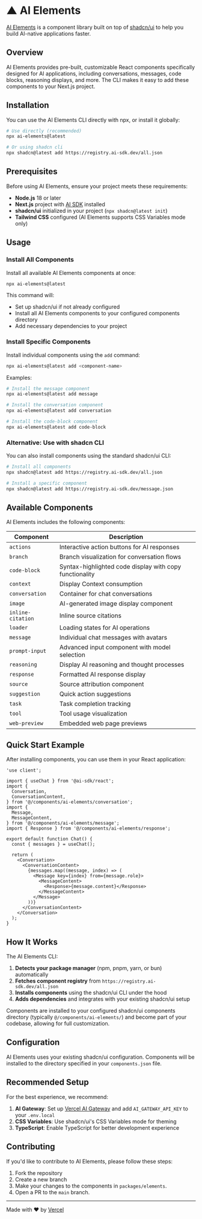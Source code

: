 # ▲ AI Elements

[AI Elements](https://ai-sdk.dev/elements) is a component library built on top of [shadcn/ui](https://ui.shadcn.com/) to help you build AI-native applications faster.

## Overview

AI Elements provides pre-built, customizable React components specifically designed for AI applications, including conversations, messages, code blocks, reasoning displays, and more. The CLI makes it easy to add these components to your Next.js project.

## Installation

You can use the AI Elements CLI directly with npx, or install it globally:

```bash
# Use directly (recommended)
npx ai-elements@latest

# Or using shadcn cli
npx shadcn@latest add https://registry.ai-sdk.dev/all.json
```

## Prerequisites

Before using AI Elements, ensure your project meets these requirements:

- **Node.js** 18 or later
- **Next.js** project with [AI SDK](https://ai-sdk.dev/) installed
- **shadcn/ui** initialized in your project (`npx shadcn@latest init`)
- **Tailwind CSS** configured (AI Elements supports CSS Variables mode only)

## Usage

### Install All Components

Install all available AI Elements components at once:

```bash
npx ai-elements@latest
```

This command will:
- Set up shadcn/ui if not already configured
- Install all AI Elements components to your configured components directory
- Add necessary dependencies to your project

### Install Specific Components

Install individual components using the `add` command:

```bash
npx ai-elements@latest add <component-name>
```

Examples:
```bash
# Install the message component
npx ai-elements@latest add message

# Install the conversation component
npx ai-elements@latest add conversation

# Install the code-block component
npx ai-elements@latest add code-block
```

### Alternative: Use with shadcn CLI

You can also install components using the standard shadcn/ui CLI:

```bash
# Install all components
npx shadcn@latest add https://registry.ai-sdk.dev/all.json

# Install a specific component
npx shadcn@latest add https://registry.ai-sdk.dev/message.json
```

## Available Components

AI Elements includes the following components:

| Component         | Description                                             |
| ----------------- | ------------------------------------------------------- |
| `actions`         | Interactive action buttons for AI responses             |
| `branch`          | Branch visualization for conversation flows             |
| `code-block`      | Syntax-highlighted code display with copy functionality |
| `context`         | Display Context consumption                             |
| `conversation`    | Container for chat conversations                        |
| `image`           | AI-generated image display component                    |
| `inline-citation` | Inline source citations                                 |
| `loader`          | Loading states for AI operations                        |
| `message`         | Individual chat messages with avatars                   |
| `prompt-input`    | Advanced input component with model selection           |
| `reasoning`       | Display AI reasoning and thought processes              |
| `response`        | Formatted AI response display                           |
| `source`          | Source attribution component                            |
| `suggestion`      | Quick action suggestions                                |
| `task`            | Task completion tracking                                |
| `tool`            | Tool usage visualization                                |
| `web-preview`     | Embedded web page previews                              |

## Quick Start Example

After installing components, you can use them in your React application:

```tsx
'use client';

import { useChat } from '@ai-sdk/react';
import {
  Conversation,
  ConversationContent,
} from '@/components/ai-elements/conversation';
import {
  Message,
  MessageContent,
} from '@/components/ai-elements/message';
import { Response } from '@/components/ai-elements/response';

export default function Chat() {
  const { messages } = useChat();

  return (
    <Conversation>
      <ConversationContent>
        {messages.map((message, index) => (
          <Message key={index} from={message.role}>
            <MessageContent>
              <Response>{message.content}</Response>
            </MessageContent>
          </Message>
        ))}
      </ConversationContent>
    </Conversation>
  );
}
```

## How It Works

The AI Elements CLI:

1. **Detects your package manager** (npm, pnpm, yarn, or bun) automatically
2. **Fetches component registry** from `https://registry.ai-sdk.dev/all.json`
3. **Installs components** using the shadcn/ui CLI under the hood
4. **Adds dependencies** and integrates with your existing shadcn/ui setup

Components are installed to your configured shadcn/ui components directory (typically `@/components/ai-elements/`) and become part of your codebase, allowing for full customization.

## Configuration

AI Elements uses your existing shadcn/ui configuration. Components will be installed to the directory specified in your `components.json` file.

## Recommended Setup

For the best experience, we recommend:

1. **AI Gateway**: Set up [Vercel AI Gateway](https://vercel.com/docs/ai-gateway) and add `AI_GATEWAY_API_KEY` to your `.env.local`
2. **CSS Variables**: Use shadcn/ui's CSS Variables mode for theming
3. **TypeScript**: Enable TypeScript for better development experience

## Contributing

If you'd like to contribute to AI Elements, please follow these steps:

1. Fork the repository
2. Create a new branch
3. Make your changes to the components in `packages/elements`.
4. Open a PR to the `main` branch.

---

Made with ❤️ by [Vercel](https://vercel.com)